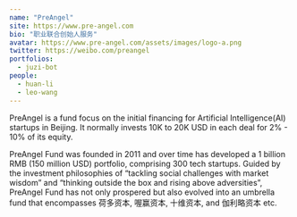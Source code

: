 ```yaml
---
name: "PreAngel"
site: https://www.pre-angel.com
bio: "职业联合创始人服务"
avatar: https://www.pre-angel.com/assets/images/logo-a.png
twitter: https://weibo.com/preangel
portfolios:
  - juzi-bot
people:
  - huan-li
  - leo-wang
---
```


PreAngel is a fund focus on the initial financing for Artificial Intelligence(AI) startups in Beijing. It normally invests 10K to 20K USD in each deal for 2% - 10% of its equity.

PreAngel Fund was founded in 2011 and over time has developed a 1 billion RMB (150 million USD) portfolio, comprising 300 tech startups. Guided by the investment philosophies of “tackling social challenges with market wisdom” and “thinking outside the box and rising above adversities”, PreAngel Fund has not only prospered but also evolved into an umbrella fund that encompasses 荷多资本, 喔赢资本, 十维资本, and 伽利略资本 etc.
